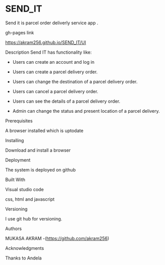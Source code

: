 # SEND_IT

Send it  is parcel order deliverly service app .

gh-pages link

https://akram256.github.io/SEND_IT/UI



Description
Send IT  has functionality like:

* Users can create an account and log in

* Users can create a parcel delivery order.

* Users can change the destination of a parcel delivery order.

* Users can cancel a parcel delivery order.

* Users can see the details of a parcel delivery order.

* Admin can change the status and present location of a parcel delivery.



Prerequisites

A browser installed which is uptodate

Installing

Download and install a browser

Deployment

The system is deployed on github


Built With

Visual studio code

css, html and javascript

Versioning

I use git hub for versioning.


Authors


MUKASA AKRAM -(https://github.com/akram256)


Acknowledgments

Thanks to Andela
